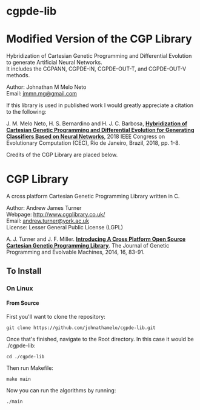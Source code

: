 # cgpde-lib
Modified Version of the CGP Library
======

Hybridization of Cartesian Genetic Programming and Differential Evolution to generate Artificial Neural Networks.   
It includes the CGPANN, CGPDE-IN, CGPDE-OUT-T, and CGPDE-OUT-V methods.

Author: Johnathan M Melo Neto   
Email: jmmn.mg@gmail.com

If this library is used in published work I would greatly appreciate a citation to the following: 

J. M. Melo Neto, H. S. Bernardino and H. J. C. Barbosa, [**Hybridization of Cartesian Genetic Programming and Differential Evolution for Generating Classifiers Based on Neural Networks**](https://ieeexplore.ieee.org/stamp/stamp.jsp?tp=&arnumber=8477906&isnumber=8477640), 2018 IEEE Congress on Evolutionary Computation (CEC), Rio de Janeiro, Brazil, 2018, pp. 1-8.

Credits of the CGP Library are placed below.

CGP Library
======

A cross platform Cartesian Genetic Programming Library written in C.

Author: Andrew James Turner    
Webpage: http://www.cgplibrary.co.uk/     
Email: andrew.turner@york.ac.uk    
License: Lesser General Public License (LGPL) 

A. J. Turner and J. F. Miller. [**Introducing A Cross Platform Open Source Cartesian Genetic Programming Library**](http://andrewjamesturner.co.uk/files/GPEM2014.pdf). The Journal of Genetic Programming and Evolvable Machines, 2014, 16, 83-91.

## To Install

### On Linux

#### From Source


First you'll want to clone the repository:

`git clone https://github.com/johnathamelo/cgpde-lib.git`

Once that's finished, navigate to the Root directory. In this case it would be ./cgpde-lib:

`cd ./cgpde-lib`

Then run Makefile:

`make main`

Now you can run the algorithms by running:

`./main`
